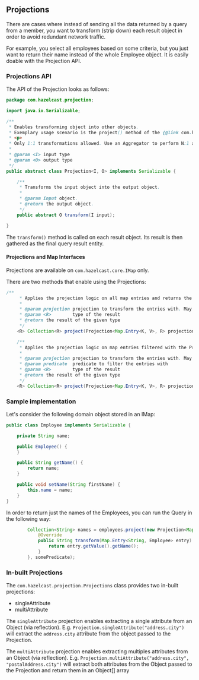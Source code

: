 
## Projections

There are cases where instead of sending all the data returned by a query from a member, you want to transform (strip down) each result object in order to avoid redundant network traffic.

For example, you select all employees based on some criteria, but you just want to return their name instead of the whole Employee object. It is easily doable with the Projection API.

### Projections API

The API of the Projection looks as follows:

```java
package com.hazelcast.projection;

import java.io.Serializable;

/**
 * Enables transforming object into other objects.
 * Exemplary usage scenario is the project() method of the {@link com.hazelcast.core.IMap}
 * <p>
 * Only 1:1 transformations allowed. Use an Aggregator to perform N:1 aggregations.
 *
 * @param <I> input type
 * @param <O> output type
 */
public abstract class Projection<I, O> implements Serializable {

    /**
     * Transforms the input object into the output object.
     *
     * @param input object.
     * @return the output object.
     */
    public abstract O transform(I input);

}

```

The `transform()` method is called on each result object. Its result is then gathered as the final query result entity.

#### Projections and Map Interfaces

Projections are available on `com.hazelcast.core.IMap` only.

There are two methods that enable using the Projections:

```java
/**
     * Applies the projection logic on all map entries and returns the result
     *
     * @param projection projection to transform the entries with. May return null.
     * @param <R>        type of the result
     * @return the result of the given type
     */
    <R> Collection<R> project(Projection<Map.Entry<K, V>, R> projection);

    /**
     * Applies the projection logic on map entries filtered with the Predicated and returns the result
     *
     * @param projection projection to transform the entries with. May return null.
     * @param predicate  predicate to filter the entries with
     * @param <R>        type of the result
     * @return the result of the given type
     */
    <R> Collection<R> project(Projection<Map.Entry<K, V>, R> projection, Predicate<K, V> predicate);
```


### Sample implementation

Let's consider the following domain object stored in an IMap:

```java
public class Employee implements Serializable {

    private String name;

    public Employee() {
    }

    public String getName() {
        return name;
    }

    public void setName(String firstName) {
        this.name = name;
    }
}

```

In order to return just the names of the Employees, you can run the Query in the following way:

```java
        Collection<String> names = employees.project(new Projection<Map.Entry<String, Employee>, String>() {
            @Override
            public String transform(Map.Entry<String, Employee> entry) {
                return entry.getValue().getName();
            }
        }, somePredicate);
```


### In-built Projections

The `com.hazelcast.projection.Projections` class provides two in-built projections:

- singleAttribute
- multiAttribute

The `singleAttribute` projection enables extracting a single attribute from an Object (via reflection).
E.g. `Projection.singleAttribute("address.city")` will extract the `address.city` attribute from the object passed to the Projection.

The `multiAttribute` projection enables extracting multiples attributes from an Object (via reflection).
E.g. `Projection.multiAttribute("address.city", "postalAddress.city")` will extract both attributes from the Object passed to the Projection and return them in an Object[] array